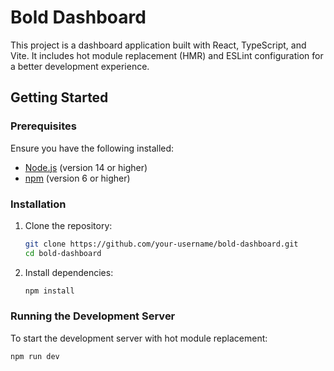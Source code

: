 # Bold Dashboard

This project is a dashboard application built with React, TypeScript, and Vite. It includes hot module replacement (HMR) and ESLint configuration for a better development experience.

## Getting Started

### Prerequisites

Ensure you have the following installed:

- [Node.js](https://nodejs.org/) (version 14 or higher)
- [npm](https://www.npmjs.com/) (version 6 or higher)

### Installation

1. Clone the repository:
    ```sh
    git clone https://github.com/your-username/bold-dashboard.git
    cd bold-dashboard
    ```

2. Install dependencies:
    ```sh
    npm install
    ```

### Running the Development Server

To start the development server with hot module replacement:

```sh
npm run dev